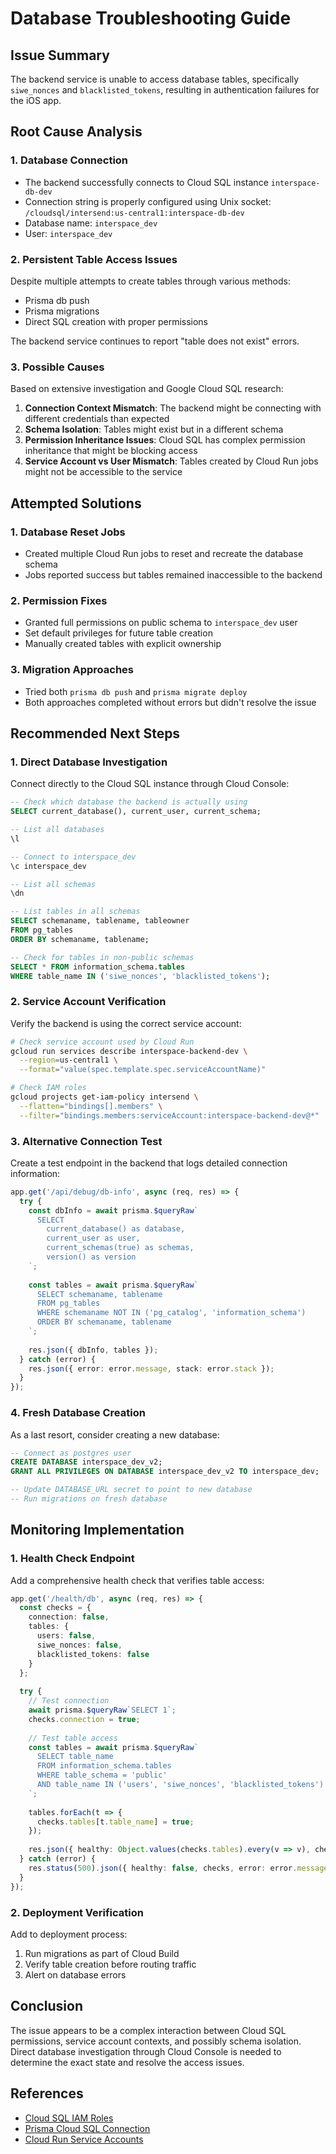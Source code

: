 # Database Troubleshooting Guide

## Issue Summary
The backend service is unable to access database tables, specifically `siwe_nonces` and `blacklisted_tokens`, resulting in authentication failures for the iOS app.

## Root Cause Analysis

### 1. Database Connection
- The backend successfully connects to Cloud SQL instance `interspace-db-dev`
- Connection string is properly configured using Unix socket: `/cloudsql/intersend:us-central1:interspace-db-dev`
- Database name: `interspace_dev`
- User: `interspace_dev`

### 2. Persistent Table Access Issues
Despite multiple attempts to create tables through various methods:
- Prisma db push
- Prisma migrations
- Direct SQL creation with proper permissions

The backend service continues to report "table does not exist" errors.

### 3. Possible Causes
Based on extensive investigation and Google Cloud SQL research:

1. **Connection Context Mismatch**: The backend might be connecting with different credentials than expected
2. **Schema Isolation**: Tables might exist but in a different schema
3. **Permission Inheritance Issues**: Cloud SQL has complex permission inheritance that might be blocking access
4. **Service Account vs User Mismatch**: Tables created by Cloud Run jobs might not be accessible to the service

## Attempted Solutions

### 1. Database Reset Jobs
- Created multiple Cloud Run jobs to reset and recreate the database schema
- Jobs reported success but tables remained inaccessible to the backend

### 2. Permission Fixes
- Granted full permissions on public schema to `interspace_dev` user
- Set default privileges for future table creation
- Manually created tables with explicit ownership

### 3. Migration Approaches
- Tried both `prisma db push` and `prisma migrate deploy`
- Both approaches completed without errors but didn't resolve the issue

## Recommended Next Steps

### 1. Direct Database Investigation
Connect directly to the Cloud SQL instance through Cloud Console:
```sql
-- Check which database the backend is actually using
SELECT current_database(), current_user, current_schema;

-- List all databases
\l

-- Connect to interspace_dev
\c interspace_dev

-- List all schemas
\dn

-- List tables in all schemas
SELECT schemaname, tablename, tableowner 
FROM pg_tables 
ORDER BY schemaname, tablename;

-- Check for tables in non-public schemas
SELECT * FROM information_schema.tables 
WHERE table_name IN ('siwe_nonces', 'blacklisted_tokens');
```

### 2. Service Account Verification
Verify the backend is using the correct service account:
```bash
# Check service account used by Cloud Run
gcloud run services describe interspace-backend-dev \
  --region=us-central1 \
  --format="value(spec.template.spec.serviceAccountName)"

# Check IAM roles
gcloud projects get-iam-policy intersend \
  --flatten="bindings[].members" \
  --filter="bindings.members:serviceAccount:interspace-backend-dev@*"
```

### 3. Alternative Connection Test
Create a test endpoint in the backend that logs detailed connection information:
```typescript
app.get('/api/debug/db-info', async (req, res) => {
  try {
    const dbInfo = await prisma.$queryRaw`
      SELECT 
        current_database() as database,
        current_user as user,
        current_schemas(true) as schemas,
        version() as version
    `;
    
    const tables = await prisma.$queryRaw`
      SELECT schemaname, tablename 
      FROM pg_tables 
      WHERE schemaname NOT IN ('pg_catalog', 'information_schema')
      ORDER BY schemaname, tablename
    `;
    
    res.json({ dbInfo, tables });
  } catch (error) {
    res.json({ error: error.message, stack: error.stack });
  }
});
```

### 4. Fresh Database Creation
As a last resort, consider creating a new database:
```sql
-- Connect as postgres user
CREATE DATABASE interspace_dev_v2;
GRANT ALL PRIVILEGES ON DATABASE interspace_dev_v2 TO interspace_dev;

-- Update DATABASE_URL secret to point to new database
-- Run migrations on fresh database
```

## Monitoring Implementation

### 1. Health Check Endpoint
Add a comprehensive health check that verifies table access:
```typescript
app.get('/health/db', async (req, res) => {
  const checks = {
    connection: false,
    tables: {
      users: false,
      siwe_nonces: false,
      blacklisted_tokens: false
    }
  };
  
  try {
    // Test connection
    await prisma.$queryRaw`SELECT 1`;
    checks.connection = true;
    
    // Test table access
    const tables = await prisma.$queryRaw`
      SELECT table_name 
      FROM information_schema.tables 
      WHERE table_schema = 'public' 
      AND table_name IN ('users', 'siwe_nonces', 'blacklisted_tokens')
    `;
    
    tables.forEach(t => {
      checks.tables[t.table_name] = true;
    });
    
    res.json({ healthy: Object.values(checks.tables).every(v => v), checks });
  } catch (error) {
    res.status(500).json({ healthy: false, checks, error: error.message });
  }
});
```

### 2. Deployment Verification
Add to deployment process:
1. Run migrations as part of Cloud Build
2. Verify table creation before routing traffic
3. Alert on database errors

## Conclusion

The issue appears to be a complex interaction between Cloud SQL permissions, service account contexts, and possibly schema isolation. Direct database investigation through Cloud Console is needed to determine the exact state and resolve the access issues.

## References
- [Cloud SQL IAM Roles](https://cloud.google.com/sql/docs/postgres/iam-roles)
- [Prisma Cloud SQL Connection](https://www.prisma.io/docs/guides/deployment/deployment-guides/deploying-to-google-cloud-sql)
- [Cloud Run Service Accounts](https://cloud.google.com/run/docs/securing/service-identity)